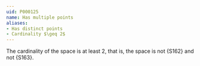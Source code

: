 ```yaml
---
uid: P000125
name: Has multiple points
aliases:
- Has distinct points
- Cardinality $\geq 2$
---
```


The cardinality of the space is at least $2$, that is, the space is not {S162} and not {S163}.
